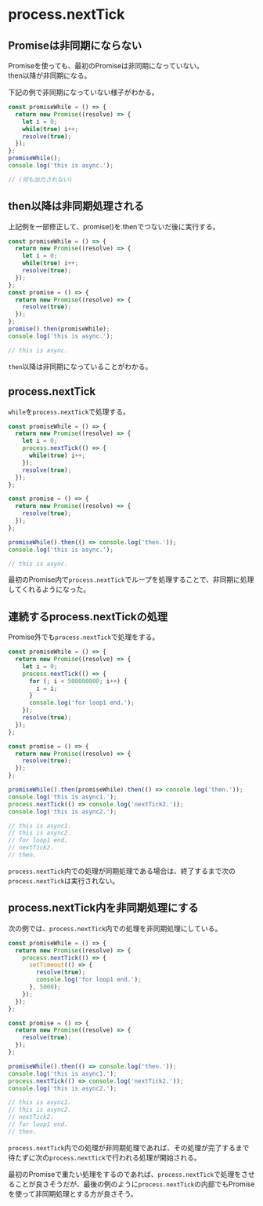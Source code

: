 # process.nextTick

## Promiseは非同期にならない

Promiseを使っても、最初のPromiseは非同期になっていない。  
then以降が非同期になる。  

下記の例で非同期になっていない様子がわかる。  

```js
const promiseWhile = () => {
  return new Promise((resolve) => {
    let i = 0;
    while(true) i++;
    resolve(true);
  });
};
promiseWhile();
console.log('this is async.');

// (何も出力されない)
```
  
## then以降は非同期処理される

上記例を一部修正して、promise()を.thenでつないだ後に実行する。  
  
```js
const promiseWhile = () => {
  return new Promise((resolve) => {
    let i = 0;
    while(true) i++;
    resolve(true);
  });
};
const promise = () => {
  return new Promise((resolve) => {
    resolve(true);
  });
};
promise().then(promiseWhile);
console.log('this is async.');

// this is async.
```

`then`以降は非同期になっていることがわかる。  
  
## process.nextTick

`while`を`process.nextTick`で処理する。  

```js
const promiseWhile = () => {
  return new Promise((resolve) => {
    let i = 0;
    process.nextTick(() => {
      while(true) i++;
    });
    resolve(true);
  });
};

const promise = () => {
  return new Promise((resolve) => {
    resolve(true);
  });
};

promiseWhile().then(() => console.log('then.'));
console.log('this is async.');

// this is async.
```

最初のPromise内で`process.nextTick`でループを処理することで、非同期に処理してくれるようになった。  
  
## 連続するprocess.nextTickの処理

Promise外でも`process.nextTick`で処理をする。  

```js
const promiseWhile = () => {
  return new Promise((resolve) => {
    let i = 0;
    process.nextTick(() => {
      for (; i < 500000000; i++) {
        i = i;
      }
      console.log('for loop1 end.');
    });
    resolve(true);
  });
};

const promise = () => {
  return new Promise((resolve) => {
    resolve(true);
  });
};

promiseWhile().then(promiseWhile).then(() => console.log('then.'));
console.log('this is async1.');
process.nextTick(() => console.log('nextTick2.'));
console.log('this is async2.');

// this is async1.
// this is async2.
// for loop1 end.
// nextTick2.
// then.
```
  
`process.nextTick`内での処理が同期処理である場合は、終了するまで次の`process.nextTick`は実行されない。  

## process.nextTick内を非同期処理にする

次の例では、`process.nextTick`内での処理を非同期処理にしている。  

```js
const promiseWhile = () => {
  return new Promise((resolve) => {
    process.nextTick(() => {
      setTimeout(() => {
        resolve(true);
        console.log('for loop1 end.');
      }, 5000);
    });
  });
};

const promise = () => {
  return new Promise((resolve) => {
    resolve(true);
  });
};

promiseWhile().then(() => console.log('then.'));
console.log('this is async1.');
process.nextTick(() => console.log('nextTick2.'));
console.log('this is async2.');

// this is async1.
// this is async2.
// nextTick2.
// for loop1 end.
// then.
```

`process.nextTick`内での処理が非同期処理であれば、その処理が完了するまで待たずに次の`process.nextTick`で行われる処理が開始される。  
  
  
最初のPromiseで重たい処理をするのであれば、`process.nextTick`で処理をさせることが良さそうだが、最後の例のように`process.nextTick`の内部でもPromiseを使って非同期処理とする方が良さそう。  


